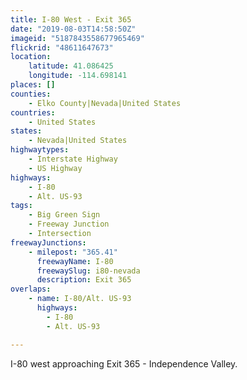 ```yaml
---
title: I-80 West - Exit 365
date: "2019-08-03T14:58:50Z"
imageid: "5187843558677965469"
flickrid: "48611647673"
location:
    latitude: 41.086425
    longitude: -114.698141
places: []
counties:
    - Elko County|Nevada|United States
countries:
    - United States
states:
    - Nevada|United States
highwaytypes:
    - Interstate Highway
    - US Highway
highways:
    - I-80
    - Alt. US-93
tags:
    - Big Green Sign
    - Freeway Junction
    - Intersection
freewayJunctions:
    - milepost: "365.41"
      freewayName: I-80
      freewaySlug: i80-nevada
      description: Exit 365
overlaps:
    - name: I-80/Alt. US-93
      highways:
        - I-80
        - Alt. US-93

---
```

I-80 west approaching Exit 365 - Independence Valley.